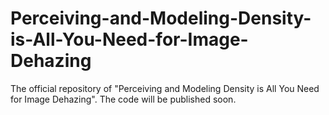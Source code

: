 # Perceiving-and-Modeling-Density-is-All-You-Need-for-Image-Dehazing


The official repository of "Perceiving and Modeling Density is All You Need for Image Dehazing".
The code will be published soon.
